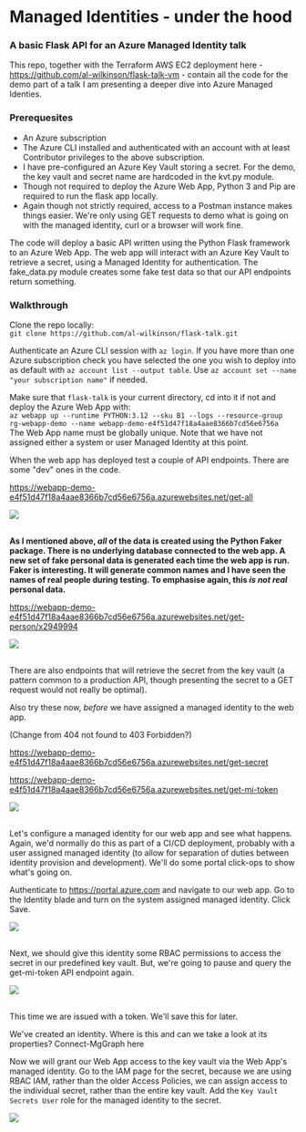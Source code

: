 # Managed Identities - under the hood
### A basic Flask API for an Azure Managed Identity talk

This repo, together with the Terraform AWS EC2 deployment here - https://github.com/al-wilkinson/flask-talk-vm - contain all the code for the demo part of a talk I am presenting a deeper dive into Azure Managed Identies.

### Prerequesites
* An Azure subscription
* The Azure CLI installed and authenticated with an account with at least Contributor privileges to the above subscription.
* I have pre-configured an Azure Key Vault storing a secret.  For the demo, the key vault and secret name are hardcoded in the kvt.py module.
* Though not required to deploy the Azure Web App, Python 3 and Pip are required to run the flask app locally.
* Again though not strictly required, access to a Postman instance makes things easier.  We're only using GET requests to demo what is going on with the managed identity, curl or a browser will work fine.

The code will deploy a basic API written using the Python Flask framework to an Azure Web App.  The web app will interact with an Azure Key Vault to retrieve a secret, using a Managed Identity for authentication.  The fake_data.py module creates some fake test data so that our API endpoints return something.

### Walkthrough
Clone the repo locally:<br>
```git clone https://github.com/al-wilkinson/flask-talk.git```

Authenticate an Azure CLI session with ```az login```.  If you have more than one Azure subscription check you have selected the one you wish to deploy into as default with ```az account list --output table```.  Use ```az account set --name "your subscription name"``` if needed.

Make sure that ```flask-talk``` is your current directory, cd into it if not and deploy the Azure Web App with:<br>```az webapp up --runtime PYTHON:3.12 --sku B1 --logs --resource-group rg-webapp-demo --name webapp-demo-e4f51d47f18a4aae8366b7cd56e6756a```<br>
The Web App name must be globally unique.  Note that we have not assigned either a system or user Managed Identity at this point.

When the web app has deployed test a couple of API endpoints.  There are some "dev" ones in the code.

https://webapp-demo-e4f51d47f18a4aae8366b7cd56e6756a.azurewebsites.net/get-all
<pre>
<img align="left" src="./images/postman-get-all.png"></br>
</pre>

**As I mentioned above, _all_ of the data is created using the Python Faker package.  There is no underlying database connected to the web app.  A new set of fake personal data is generated each time the web app is run.  Faker is interesting. It will generate common names and I have seen the names of real people during testing.  To emphasise again, this _is not real_ personal data.**

https://webapp-demo-e4f51d47f18a4aae8366b7cd56e6756a.azurewebsites.net/get-person/x2949994
<pre>
<img align="left" src="./images/postman-get-person.png"></br>
</pre>



There are also endpoints that will retrieve the secret from the key vault (a pattern common to a production API, though presenting the secret to a GET request would not really be optimal).

Also try these now, _before_ we have assigned a managed identity to the web app.

(Change from 404 not found to 403 Forbidden?)

https://webapp-demo-e4f51d47f18a4aae8366b7cd56e6756a.azurewebsites.net/get-secret

https://webapp-demo-e4f51d47f18a4aae8366b7cd56e6756a.azurewebsites.net/get-mi-token
<pre>
<img align="left" src="./images/postman-get-mi-token.png"></br>
</pre>

Let's configure a managed identity for our web app and see what happens.  Again, we'd normally do this as part of a CI/CD deployment, probably with a user assigned managed identity (to allow for separation of duties between identity provision and development).  We'll do some portal click-ops to show what's going on.

Authenticate to https://portal.azure.com and navigate to our web app. Go to the Identity blade and turn on the system assigned managed identity.  Click Save.
<pre>
<img align="left" src="./images/portal-managed-identity.png"></br>
</pre>

Next, we should give this identity some RBAC permissions to access the secret in our predefined key vault.  But, we're going to pause and query the get-mi-token API endpoint again.
<pre>
<img align="left" src="./images/token-1.png"></br>
</pre>
This time we are issued with a token. We'll save this for later.

We've created an identity.  Where is this and can we take a look at its properties?
Connect-MgGraph here



Now we will grant our Web App access to the key vault via the Web App's managed identity.  Go to the IAM page for the secret, because we are using RBAC IAM, rather than the older Access Policies, we can assign access to the individual secret, rather than the entire key vault.  Add the ```Key Vault Secrets User``` role for the managed identity to the secret.

<pre>
<img align="left" src="./images/portal-secret-iam.png"></br>
</pre>
